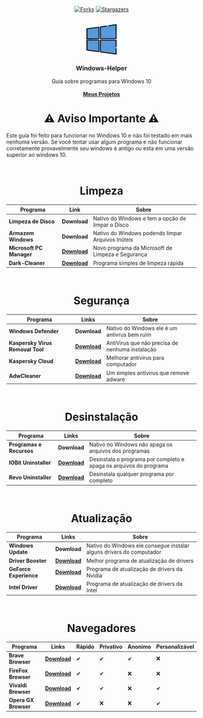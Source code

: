 <!----- FORKS - STARTS ----->

<div align="center">
  
[![Forks][forks-shield]][forks-url]
[![Stargazers][stars-shield]][stars-url]

</div>



<!----- LOGO INICIAL ----->

<br />
<div align="center">
  <a href="https://github.com/0DarkMode0/Windows-Helpe">
    <img src="imagens/logo.png" alt="Logo" width="80" height="80">
  </a>

  <h3 align="center">Windows-Helper</h3>

  <p align="center">
    Guia sobre programas para Windows 10
    <br />
    <br />
    <a href="https://github.com/0DarkMode0/README-Template"><strong>Meus Projetos</strong></a>
  </p>
</div>



<!----- AVISO ----->

<h1 align="center">⚠ Aviso Importante ⚠</h1>

Este guia foi feito para funcionar no Windows 10 e não foi testado em mais nenhuma versão. Se você tentar usar algum programa e não funcionar corretamente provavelmente seu windows é antigo ou esta em uma versão superior ao windows 10.

<br />

<!----- LIMPEZA ----->

<h1 align="center">Limpeza</h1>

<div align="center">

**Programa** | **Link** | **Sobre**
--- | --- | ---
**Limpeza de Disco** | **Download** | Nativo do Windows e tem a opção de limpar o Disco
**Armazem Windows** | **Download** | Nativo do Windows podendo limpar Arquivos Inúteis
**Microsoft PC Manager** | **[Download](https://pcmanager-en.microsoft.com/)** | Novo programa da Microsoft de Limpeza e Segurança
**Dark-Cleaner** | **[Download](https://pcmanager-en.microsoft.com/)** | Programa simples de limpeza rápida

</div>

<br />

<!----- SEGURANÇA ----->

<h1 align="center">Segurança</h1>

<div align="center">

**Programa** | **Links** | **Sobre**
--- | --- | ---
**Windows Defender** | **Download** | Nativo do Windows ele é um antivrus bem ruim
**Kaspersky Virus Removal Tool** | **[Download](https://www.kaspersky.com.br/downloads/free-virus-removal-tool)** | AntiVirus que não precisa de nenhuma instalação
**Kaspersky Cloud** | **[Download](https://www.kaspersky.com.br/free-antivirus)** | Melhorar antivirus para computador
**AdwCleaner** | **[Download](https://br.malwarebytes.com/adwcleaner/)** | Um simples antivirus que remove adware

</div>

<br />

<!----- DESINSTALAÇÃO ----->

<h1 align="center">Desinstalação</h1>

<div align="center">

**Programa** | **Links** | **Sobre**
--- | --- | ---
**Programas e Recursos** | **Download** | Nativo no Windows não apaga os arquivos dos programas
**IOBit Uninstaller** | **[Download](https://www.iobit.com/pt/advanceduninstallerpro.php?)** | Desinstala o programa por completo e apaga os arquivos do programa
**Revo Uninstaller** | **[Download](https://www.nvidia.com/pt-br/geforce/geforce-experience)** | Desinstala qualquer programa por completo

</div>

<br />

<!----- ATUALIZAÇÃO ----->

<h1 align="center">Atualização</h1>

<div align="center">

**Programa** | **Links** | **Sobre**
--- | --- | ---
**Windows Update** | **Download** | Nativo do Windows ele consegue instalar alguns drivers do computador
**Driver Booster** | **[Download](https://www.iobit.com/pt/driver-booster.php)** | Melhor programa de atualização de drivers
**GeForce Experience** | **[Download](https://www.nvidia.com/pt-br/geforce/geforce-experience)** | Programa de atualização de drivers da Nvidia
**Intel Driver** | **[Download](https://www.intel.com.br/content/www/br/pt/support/detect.html)** | Programa de atualização de drivers da Intel

</div>

<br />

<!----- NAVEGADORES ----->

<h1 align="center">Navegadores</h1>

<div align="center">

**Programa** | **Links** | **Rápido** | **Privativo** | **Anonimo** | **Personalizável**
--- | --- | --- | --- | --- | ---
**Brave Browser** | **[Download](https://brave.com)** | ✔ | ✔ | ✔ | ❌
**FireFox Browser** | **[Download](https://www.mozilla.org/pt-BR/firefox/new/)** | ✔ | ✔ | ❌ | ❌
**Vivaldi Browser** | **[Download](https://vivaldi.com/)** | ✔ | ✔ | ❌ | ✔
**Opera GX Browser** | **[Download](https://www.opera.com/)** | ✔ | ❌ | ❌ | ✔

</div>





















<!-- LINKS - IMAGENS -->
[forks-shield]: https://img.shields.io/github/forks/0DarkMode0/README-Template.svg?style=for-the-badge
[forks-url]: https://github.com/0DarkMode0/README-Template/network/members
[stars-shield]: https://img.shields.io/github/stars/0DarkMode0/README-Template.svg?style=for-the-badge
[stars-url]: https://github.com/0DarkMode0/README-Template/stargazers
